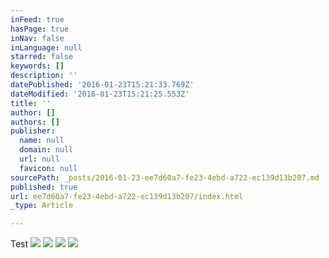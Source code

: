 ```yaml
---
inFeed: true
hasPage: true
inNav: false
inLanguage: null
starred: false
keywords: []
description: ''
datePublished: '2016-01-23T15:21:33.769Z'
dateModified: '2016-01-23T15:21:25.553Z'
title: ''
author: []
authors: []
publisher:
  name: null
  domain: null
  url: null
  favicon: null
sourcePath: _posts/2016-01-23-ee7d60a7-fe23-4ebd-a722-ec139d13b207.md
published: true
url: ee7d60a7-fe23-4ebd-a722-ec139d13b207/index.html
_type: Article

---
```

Test
![](https://the-grid-user-content.s3-us-west-2.amazonaws.com/e9e68836-7f44-4842-bfe4-f673b65c0a51.jpg)
![](https://the-grid-user-content.s3-us-west-2.amazonaws.com/fe3b1604-29c2-4d63-a2f6-549a3a756755.jpg)
![](https://the-grid-user-content.s3-us-west-2.amazonaws.com/15fc9914-cf89-4212-a843-23286a4d7f61.jpg)
![](https://the-grid-user-content.s3-us-west-2.amazonaws.com/331680d7-549f-4ff5-a335-a61538737ba8.jpg)